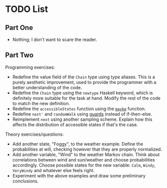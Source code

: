 TODO List
=========

Part One
--------

* Nothing; I don't want to scare the reader.

Part Two
--------

Programming exercises:

* Redefine the value field of the `Chain` type using type aliases. This is a
  purely aesthetic improvement, used to provide the programmer with a better
  understanding of the code.
* Redefine the `Chain` type using the `newtype` Haskell keyword, which is
  definitely more suitable for the task at hand. Modify the rest of the code to
  match the new definition.
* Redefine the `accessibleStates` function using the [`maybe`][1] function.
* Redefine `next'` and `randomWalk` using [guards][2] instead of if-then-else.
* Reimplement `next` using another sampling scheme. Explain how this affects
  the distribution of accessible states if that's the case.

Theory exercises/questions:

* Add another state, "Foggy", to the weather example. Define the probabilities
  at will, checking however that they are properly normalized.
* Add another variable, "Wind" to the weather Markov chain. Think about
  correlations between wind and sun/weather and choose probabilities
  accordingly. Choose possible states for the new variable: `Calm`, `Windy`,
  `VeryWindy` and whatever else feels right.
* Experiment with the above examples and draw some preliminary conclusions.

[1]: http://hackage.haskell.org/packages/archive/base/latest/doc/html/Prelude.html#v:maybe
[2]: http://en.wikibooks.org/wiki/Haskell/Control_structures#if_and_guards_revisited
